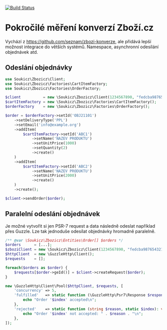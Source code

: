[![Build Status](https://travis-ci.org/soukicz/zbozicz.svg?branch=master)](https://travis-ci.org/soukicz/zbozicz)

# Pokročilé měření konverzí Zboží.cz

Vychází z https://github.com/seznam/zbozi-konverze, ale přidává lepší možnost integrace do větších systémů. Namespace, asynchronní odesílání objednávek atd.


## Odeslání objednávky
```php
use Soukicz\Zbozicz\Client;
use Soukicz\Zbozicz\Factories\CartItemFactory;
use Soukicz\Zbozicz\Factories\OrderFactory;

$client          = new \Soukicz\Zbozicz\Client(1234567890, "fedcba9876543210123456789abcdef", true);
$cartItemFactory = new \Soukicz\Zbozicz\Factories\CartItemFactory();
$orderFactory    = new \Soukicz\Zbozicz\Factories\OrderFactory();

$order = $orderFactory->setId('OBJ21101')
    ->setDeliveryType('PPL')
    ->setEmail('info@example.org')
    ->addItem(
        $cartItemFactory->setId('ABC1')
            ->setName('NAZEV PRODUKTU')
            ->setUnitPrice(1000)
            ->setQuantity(2)
            ->create()
    )
    ->addItem(
        $cartItemFactory->setId('ABC2')
            ->setName('NAZEV PRODUKTU')
            ->setUnitPrice(2000)
            ->create()
    )
    ->create();

$client->sendOrder($order);
```

## Paralelní odeslání objednávek
Je možné vytvořit si jen PSR-7 request a data následně odeslat například přes Guzzle. Lze tak jednoduše odesílat objednávky hromadně paralelně.

```php
/** @var \Soukicz\Zbozicz\Entities\Order[] $orders */
$orders      = [...];
$zboziClient = new \Soukicz\Zbozicz\Client(1234567890, "fedcba9876543210123456789abcdef", true);
$httpClient  = new \GuzzleHttp\Client();
$requests    = [];

foreach($orders as $order) {
    $requests[$order->geId()] = $client->createRequest($order);
}

new \GuzzleHttp\Client\Pool($httpClient, $requests, [
    'concurrency' => 5,
    'fulfilled'   => static function (\GuzzleHttp\Psr7\Response $response, string $index): void {
        echo "Order '$index' accepted\n";
    },
    'rejected'    => static function (string $reason, static $index): void {
        echo "Order '$index' not accepted: " . $reason . "\n";
    },
]);
```
